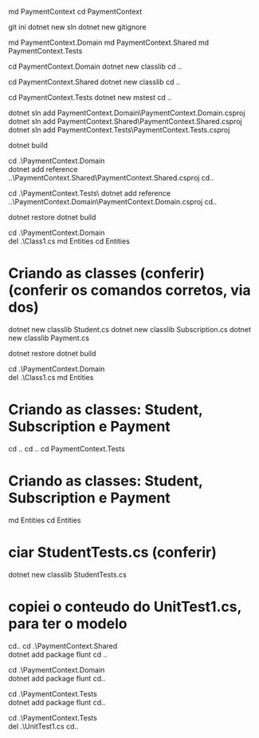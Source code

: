 md PaymentContext
cd PaymentContext

git ini
dotnet new sln
dotnet new gitignore

md PaymentContext.Domain
md PaymentContext.Shared
md PaymentContext.Tests


cd PaymentContext.Domain
dotnet new classlib
cd ..

cd PaymentContext.Shared
dotnet new classlib
cd ..

cd PaymentContext.Tests
dotnet new mstest
cd ..

dotnet sln add PaymentContext.Domain\PaymentContext.Domain.csproj
dotnet sln add PaymentContext.Shared\PaymentContext.Shared.csproj
dotnet sln add PaymentContext.Tests\PaymentContext.Tests.csproj

dotnet build


cd .\PaymentContext.Domain\
dotnet add reference ..\PaymentContext.Shared\PaymentContext.Shared.csproj
cd..


cd .\PaymentContext.Tests\ 
dotnet add reference ..\PaymentContext.Domain\PaymentContext.Domain.csproj
cd..

dotnet restore
dotnet build

cd .\PaymentContext.Domain\
del .\Class1.cs
md Entities
cd Entities

# Criando as classes (conferir)(conferir os comandos corretos, via dos)
dotnet new classlib Student.cs
dotnet new classlib Subscription.cs
dotnet new classlib Payment.cs

dotnet restore
dotnet build

cd .\PaymentContext.Domain\
del .\Class1.cs
md Entities

# Criando as classes: Student, Subscription e Payment

cd ..
cd ..
cd PaymentContext.Tests


# Criando as classes: Student, Subscription e Payment
md Entities
cd Entities

# ciar StudentTests.cs (conferir)
dotnet new classlib StudentTests.cs

# copiei o conteudo do UnitTest1.cs, para ter o modelo

cd..
cd .\PaymentContext.Shared\
dotnet add package flunt
cd ..

cd .\PaymentContext.Domain\
dotnet add package flunt
cd..

cd .\PaymentContext.Tests\
dotnet add package flunt
cd..

cd .\PaymentContext.Tests\
del .\UnitTest1.cs
cd..
